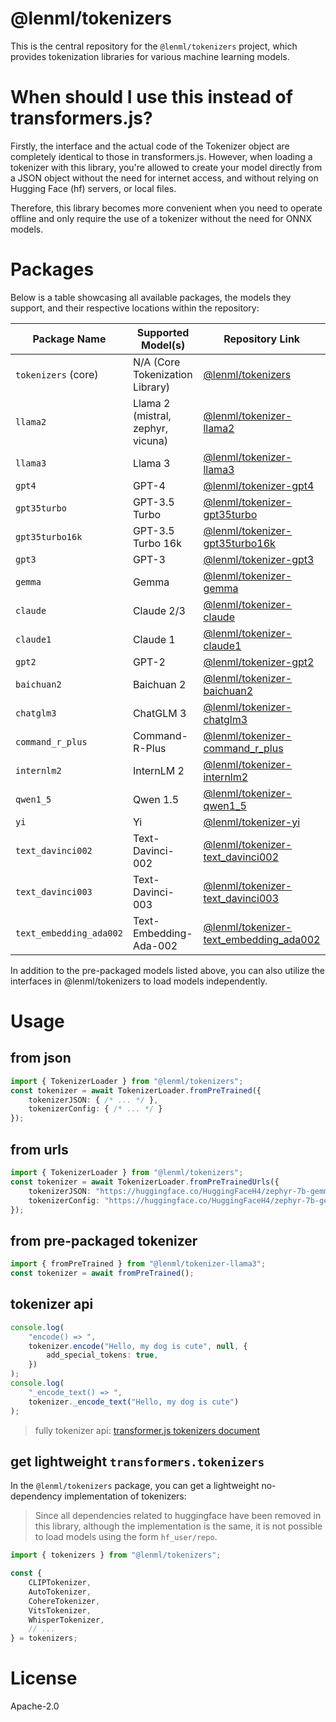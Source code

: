# @lenml/tokenizers

This is the central repository for the `@lenml/tokenizers` project, which provides tokenization libraries for various machine learning models.


# When should I use this instead of transformers.js?
Firstly, the interface and the actual code of the Tokenizer object are completely identical to those in transformers.js. However, when loading a tokenizer with this library, you're allowed to create your model directly from a JSON object without the need for internet access, and without relying on Hugging Face (hf) servers, or local files.

Therefore, this library becomes more convenient when you need to operate offline and only require the use of a tokenizer without the need for ONNX models.

# Packages

Below is a table showcasing all available packages, the models they support, and their respective locations within the repository:

| Package Name            | Supported Model(s)                  | Repository Link                         |
|-------------------------|-------------------------------------|-----------------------------------------|
| `tokenizers` (core)     | N/A (Core Tokenization Library)     | [@lenml/tokenizers](./packages/tokenizers) |
| `llama2`                | Llama 2 (mistral, zephyr, vicuna)| [@lenml/tokenizer-llama2](./packages/llama2)       |
| `llama3`                | Llama 3                             | [@lenml/tokenizer-llama3](./packages/llama3)       |
| `gpt4`                  | GPT-4                               | [@lenml/tokenizer-gpt4](./packages/gpt4)           |
| `gpt35turbo`            | GPT-3.5 Turbo                       | [@lenml/tokenizer-gpt35turbo](./packages/gpt35turbo) |
| `gpt35turbo16k`         | GPT-3.5 Turbo 16k                   | [@lenml/tokenizer-gpt35turbo16k](./packages/gpt35turbo16k) |
| `gpt3`                  | GPT-3                               | [@lenml/tokenizer-gpt3](./packages/gpt3)           |
| `gemma`                 | Gemma                               | [@lenml/tokenizer-gemma](./packages/gemma)         |
| `claude`                | Claude 2/3                          | [@lenml/tokenizer-claude](./packages/claude)       |
| `claude1`               | Claude 1                            | [@lenml/tokenizer-claude1](./packages/claude1)     |
| `gpt2`                  | GPT-2                               | [@lenml/tokenizer-gpt2](./packages/gpt2)           |
| `baichuan2`             | Baichuan 2                          | [@lenml/tokenizer-baichuan2](./packages/baichuan2) |
| `chatglm3`              | ChatGLM 3                           | [@lenml/tokenizer-chatglm3](./packages/chatglm3)   |
| `command_r_plus`        | Command-R-Plus                      | [@lenml/tokenizer-command_r_plus](./packages/command_r_plus) |
| `internlm2`             | InternLM 2                          | [@lenml/tokenizer-internlm2](./packages/internlm2) |
| `qwen1_5`               | Qwen 1.5                            | [@lenml/tokenizer-qwen1_5](./packages/qwen1_5)     |
| `yi`                    | Yi                                  | [@lenml/tokenizer-yi](./packages/yi)               |
| `text_davinci002`       | Text-Davinci-002                    | [@lenml/tokenizer-text_davinci002](./packages/text_davinci002) |
| `text_davinci003`       | Text-Davinci-003                    | [@lenml/tokenizer-text_davinci003](./packages/text_davinci003) |
| `text_embedding_ada002` | Text-Embedding-Ada-002              | [@lenml/tokenizer-text_embedding_ada002](./packages/text_embedding_ada002) |

In addition to the pre-packaged models listed above, you can also utilize the interfaces in @lenml/tokenizers to load models independently.

# Usage

## from json
```ts
import { TokenizerLoader } from "@lenml/tokenizers";
const tokenizer = await TokenizerLoader.fromPreTrained({
    tokenizerJSON: { /* ... */ },
    tokenizerConfig: { /* ... */ }
});
```

## from urls
```ts
import { TokenizerLoader } from "@lenml/tokenizers";
const tokenizer = await TokenizerLoader.fromPreTrainedUrls({
    tokenizerJSON: "https://huggingface.co/HuggingFaceH4/zephyr-7b-gemma-v0.1/resolve/main/tokenizer.json?download=true",
    tokenizerConfig: "https://huggingface.co/HuggingFaceH4/zephyr-7b-gemma-v0.1/resolve/main/tokenizer_config.json?download=true"
});
```

## from pre-packaged tokenizer
```ts
import { fromPreTrained } from "@lenml/tokenizer-llama3";
const tokenizer = await fromPreTrained();
```

## tokenizer api
```ts
console.log(
    "encode() => ",
    tokenizer.encode("Hello, my dog is cute", null, {
        add_special_tokens: true,
    })
);
console.log(
    "_encode_text() => ",
    tokenizer._encode_text("Hello, my dog is cute")
);
```

> fully tokenizer api: [transformer.js tokenizers document](https://huggingface.co/docs/transformers.js/api/tokenizers)

## get lightweight `transformers.tokenizers`
In the `@lenml/tokenizers` package, you can get a lightweight no-dependency implementation of tokenizers:

> Since all dependencies related to huggingface have been removed in this library, although the implementation is the same, it is not possible to load models using the form `hf_user/repo`.

```ts
import { tokenizers } from "@lenml/tokenizers";

const {
    CLIPTokenizer,
    AutoTokenizer,
    CohereTokenizer,
    VitsTokenizer,
    WhisperTokenizer,
    // ...
} = tokenizers;
```

# License

Apache-2.0